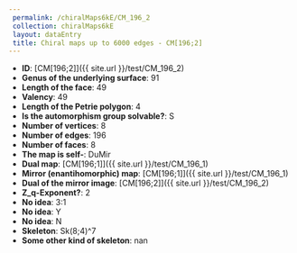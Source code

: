 ```yaml
--- 
 permalink: /chiralMaps6kE/CM_196_2 
 collection: chiralMaps6kE
 layout: dataEntry
 title: Chiral maps up to 6000 edges - CM[196;2]
---
```


- **ID**: [CM[196;2]]({{ site.url }}/test/CM_196_2)
- **Genus of the underlying surface**: 91
- **Length of the face**: 49
- **Valency**: 49
- **Length of the Petrie polygon**: 4
- **Is the automorphism group solvable?**: S
- **Number of vertices**: 8
- **Number of edges**: 196
- **Number of faces**: 8
- **The map is self-**: DuMir
- **Dual map**: [CM[196;1]]({{ site.url }}/test/CM_196_1)
- **Mirror (enantihomorphic) map**: [CM[196;1]]({{ site.url }}/test/CM_196_1)
- **Dual of the mirror image**: [CM[196;2]]({{ site.url }}/test/CM_196_2)
- **Z_q-Exponent?**: 2
- **No idea**:  3:1
- **No idea**: Y
- **No idea**: N
- **Skeleton**: Sk(8;4)^7
- **Some other kind of skeleton**: nan
